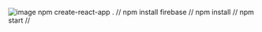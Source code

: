 ![image](https://user-images.githubusercontent.com/101666479/210639667-fe5c80ec-edc4-40af-8738-f8a53e1ba908.png)
npm create-react-app . //
npm install firebase //
npm install //
npm start //
